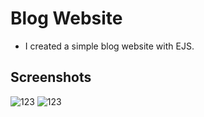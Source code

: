 # Blog Website
* I created a simple blog website with EJS.
## Screenshots
![123](/Screenshots/1.png)
![123](/Screenshots/2.png)